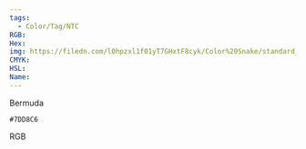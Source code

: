 ```yaml
---
tags:
  - Color/Tag/NTC
RGB:
Hex:
img: https://filedn.com/l0hpzxl1f01yT7GHxtF8cyk/Color%20Snake/standard_csv_to_svg//7DD8C6.svg
CMYK:
HSL:
Name:
---
```

Bermuda
```palette
#7DD8C6
```
RGB
